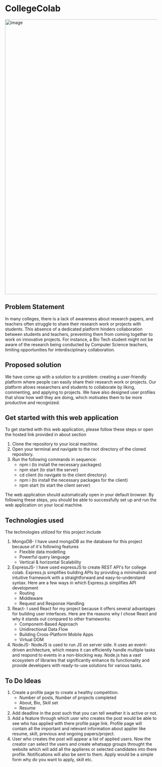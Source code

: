 # CollegeColab
<img width="905" alt="image" src="https://ms-dataset-bucket.s3.ap-south-1.amazonaws.com/profilePage.png">

## Problem Statement
In many colleges, there is a lack of awareness about research papers, and teachers often struggle to share their research work or projects with students. This absence of a dedicated platform hinders collaboration between students and teachers, preventing them from coming together to work on innovative projects. For instance, a Bio Tech student might not be aware of the research being conducted by Computer Science teachers, limiting opportunities for interdisciplinary collaboration.
 	
## Proposed solution
We have come up with a solution to a problem: creating a user-friendly platform where people can easily share their research work or projects. Our platform allows researchers and students to collaborate by liking, commenting, and applying to projects. We have also designed user profiles that show how well they are doing, which motivates them to be more productive and recognized.

## Get started with this web application
To get started with this web application, please follow these steps or open the hosted link provided in about section
1. Clone the repository to your local machine.
2. Open your terminal and navigate to the root directory of the cloned repository.
3. Run the following commands in sequence:
   - npm i (to install the necessary packages)
   - npm start (to start the server)
   - cd client (to navigate to the client directory)
   - npm i (to install the necessary packages for the client)
   - npm start (to start the client server)
   
The web application should automatically open in your default browser.
By following these steps, you should be able to successfully set up and run the web application on your local machine.

## Technologies used
The technologies utilized for this project include 
1. MongoDB- I have used mongoDB as the database for this project because of it's following features
    - Flexible data modelling
    - Powerful query language
    - Vertical & horizontal Scalability
2. ExpressJS- I have used expressJS to create REST API's for college colab. Express.js simplifies building APIs by providing a minimalistic and intuitive framework with a straightforward and easy-to-understand syntax. Here are a few ways in which Express.js simplifies API development 
    - Routing
    - Middleware
    - Request and Response Handling
3. React- I used React for my project because it offers several advantages for building user interfaces. Here are the reasons why I chose React and why it stands out compared to other frameworks:
    - Component-Based Approach
    - Unidirectional Data Flow
    - Building Cross-Platform Mobile Apps
    - Virtual DOM
4. NodeJS- NodeJS is used to run JS on server side. It uses an event-driven architecture, which means it can efficiently handle multiple tasks and respond to events in a non-blocking way. Node.js has a vast ecosystem of libraries that significantly enhance its functionality and provide developers with ready-to-use solutions for various tasks.

## To Do Ideas
1. Create a profile page to create a healthy competition.
   - Number of posts, Number of projects completed
   - About, Bio, Skill set
   - Resume
2. Add deadline in the post such that you can tell weather it is active or not.
3. Add a feature through which user who creates the post would be able to see who has applied with there profile page link. Profile page will contain all the important and relevant information about applier like resume, skill, previous and ongoing papers/project.
4. User who creates the post will appear a list of applied users. Now the creator can select the users and create whatsapp groups throught the website which will add all the applieres or selected candidates into there profile. Notifications will also be sent to them. Apply would be a simple form why do you want to apply, skill etc.
